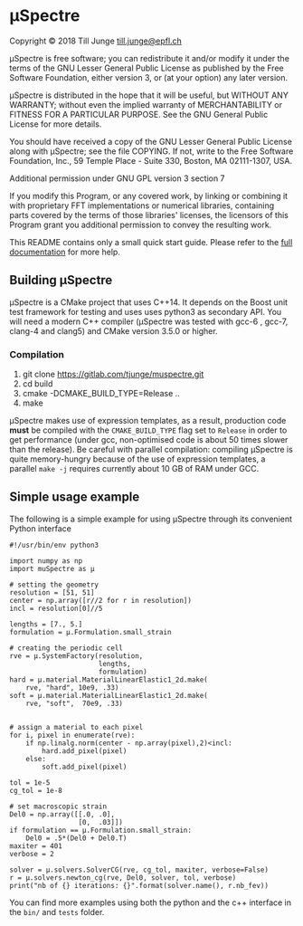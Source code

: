 # µSpectre

Copyright © 2018 Till Junge <till.junge@epfl.ch>

µSpectre is free software; you can redistribute it and/or modify it under the
terms of the GNU Lesser General Public License as published by the Free Software
Foundation, either version 3, or (at your option) any later version.

µSpectre is distributed in the hope that it will be useful, but WITHOUT ANY
WARRANTY; without even the implied warranty of MERCHANTABILITY or FITNESS FOR A
PARTICULAR PURPOSE. See the GNU General Public License for more details.

You should have received a copy of the GNU Lesser General Public License along
with µSpectre; see the file COPYING. If not, write to the Free Software
Foundation, Inc., 59 Temple Place - Suite 330, Boston, MA 02111-1307, USA.

Additional permission under GNU GPL version 3 section 7

If you modify this Program, or any covered work, by linking or combining it with
proprietary FFT implementations or numerical libraries, containing parts covered
by the terms of those libraries' licenses, the licensors of this Program grant
you additional permission to convey the resulting work.


This README contains only a small quick start guide. Please refer to the [full
documentation](https://muspectre.readthedocs.io) for more help.

## Building µSpectre
µSpectre is a CMake project that uses C++14. It depends on the Boost unit test
framework for testing and uses uses python3 as secondary API. You will need a
modern C++ compiler (µSpectre was tested with gcc-6 , gcc-7, clang-4 and clang5)
and CMake version 3.5.0 or higher.

### Compilation

  1. git clone https://gitlab.com/tjunge/muspectre.git
  2. cd build
  3. cmake -DCMAKE_BUILD_TYPE=Release ..
  4. make

µSpectre makes use of expression templates, as a result, production code
**must** be compiled with the `CMAKE_BUILD_TYPE` flag set to `Release` in order
to get performance (under gcc, non-optimised code is about 50 times slower than
the release). Be careful with parallel compilation: compiling µSpectre is quite
memory-hungry because of the use of expression templates, a parallel `make -j`
requires currently about 10 GB of RAM under GCC.

## Simple usage example
The following is a simple example for using µSpectre through its convenient
Python interface

    #!/usr/bin/env python3

    import numpy as np
    import muSpectre as µ

    # setting the geometry
    resolution = [51, 51]
    center = np.array([r//2 for r in resolution])
    incl = resolution[0]//5

    lengths = [7., 5.]
    formulation = µ.Formulation.small_strain

    # creating the periodic cell
    rve = µ.SystemFactory(resolution,
                          lengths,
                          formulation)
    hard = µ.material.MaterialLinearElastic1_2d.make(
        rve, "hard", 10e9, .33)
    soft = µ.material.MaterialLinearElastic1_2d.make(
        rve, "soft",  70e9, .33)


    # assign a material to each pixel
    for i, pixel in enumerate(rve):
        if np.linalg.norm(center - np.array(pixel),2)<incl:
            hard.add_pixel(pixel)
        else:
            soft.add_pixel(pixel)

    tol = 1e-5
    cg_tol = 1e-8

    # set macroscopic strain
    Del0 = np.array([[.0, .0],
                     [0,  .03]])
    if formulation == µ.Formulation.small_strain:
        Del0 = .5*(Del0 + Del0.T)
    maxiter = 401
    verbose = 2

    solver = µ.solvers.SolverCG(rve, cg_tol, maxiter, verbose=False)
    r = µ.solvers.newton_cg(rve, Del0, solver, tol, verbose)
    print("nb of {} iterations: {}".format(solver.name(), r.nb_fev))

You can find more examples using both the python and the c++ interface in the
`bin/` and `tests` folder.
